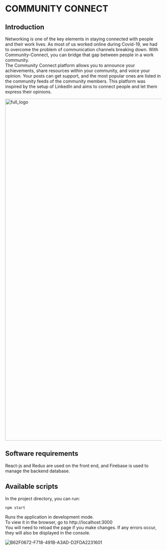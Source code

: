 # COMMUNITY CONNECT

## Introduction

Networking is one of the key elements in staying connected with people and their work lives. As most of us worked online during Covid-19, we had to overcome the problem of communication channels breaking down. With Community-Connect, you can bridge that gap between people in a work community. </br>
The Community Connect platform allows you to announce your achievements, share resources within your community, and voice your opinion. Your posts can get support, and the most popular ones are listed in the community feeds of the community members. This platform was inspired by the setup of LinkedIn and aims to connect people and let them express their opinions.</br>

<img width="1100" alt="full_logo" src="https://user-images.githubusercontent.com/72935128/145101918-7ee4f919-b7e3-4fa4-a7e3-1303e3b352f9.png">

## Software requirements

React-js and Redux are used on the front end, and Firebase is used to manage the backend database.

## Available scripts

In the project directory, you can run:</br>

```
npm start
```

Runs the application in development mode.</br>
To view it in the browser, go to http://localhost:3000 </br>
You will need to reload the page if you make changes. If any errors occur, they will also be displayed in the console.</br>

![B62F0672-F718-491B-A3AD-D2FDA2231601](https://user-images.githubusercontent.com/72935128/145102244-682e0bcf-e62a-428f-b920-e5b6a46c1f0c.jpeg)
